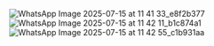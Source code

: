 ![WhatsApp Image 2025-07-15 at 11 41 33_e8f2b377](https://github.com/user-attachments/assets/f5b8582e-0d8b-4a24-9b40-f91460be7488)
![WhatsApp Image 2025-07-15 at 11 42 11_b1c874a1](https://github.com/user-attachments/assets/9d3d15d7-9631-47ae-b582-8d6a404a7d74)
![WhatsApp Image 2025-07-15 at 11 42 55_c1b931aa](https://github.com/user-attachments/assets/ec5f83af-f738-484e-88af-e1374734a2c1)
